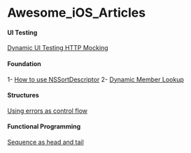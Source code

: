 # Awesome_iOS_Articles

#### UI Testing

[Dynamic UI Testing HTTP Mocking](http://swiftpearls.com/dynamic-ui-testing-http-mocking.html)


#### Foundation
1- [How to use NSSortDescriptor](https://nshipster.com/nssortdescriptor)
2- [Dynamic Member Lookup](https://www.hackingwithswift.com/articles/55/how-to-use-dynamic-member-lookup-in-swift)


#### Structures
[Using errors as control flow](https://www.swiftbysundell.com/posts/using-errors-as-control-flow-in-swift)


#### Functional Programming
[Sequence as head and tail](https://oleb.net/2018/sequence-head-tail/?utm_campaign)

